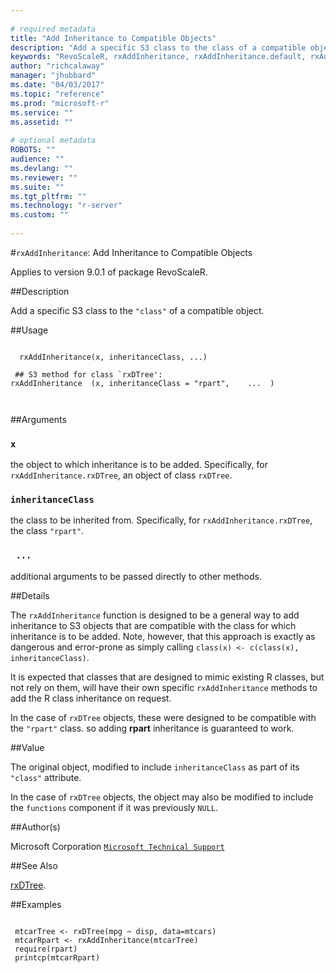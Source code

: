 ```yaml
--- 
 
# required metadata 
title: "Add Inheritance to Compatible Objects" 
description: "Add a specific S3 class to the class of a compatible object." 
keywords: "RevoScaleR, rxAddInheritance, rxAddInheritance.default, rxAddInheritance.rxDTree, models, tree, classif, regression" 
author: "richcalaway" 
manager: "jhubbard" 
ms.date: "04/03/2017" 
ms.topic: "reference" 
ms.prod: "microsoft-r" 
ms.service: "" 
ms.assetid: "" 
 
# optional metadata 
ROBOTS: "" 
audience: "" 
ms.devlang: "" 
ms.reviewer: "" 
ms.suite: "" 
ms.tgt_pltfrm: "" 
ms.technology: "r-server" 
ms.custom: "" 
 
--- 
```

 
 
 
 
 #`rxAddInheritance`: Add Inheritance to Compatible Objects

 Applies to version 9.0.1 of package RevoScaleR.
 
 ##Description
 
Add a specific S3 class to the `"class"` of a compatible object.
 
 
 ##Usage

```   
  
  rxAddInheritance(x, inheritanceClass, ...)
  
 ## S3 method for class `rxDTree':
rxAddInheritance  (x, inheritanceClass = "rpart",    ...  )
  
 
```
 
 ##Arguments

   
    
 ### `x`
  the object to which inheritance is to be added. Specifically, for `rxAddInheritance.rxDTree`, an object of class `rxDTree`. 
  
    
 ### `inheritanceClass`
  the class to be inherited from. Specifically, for `rxAddInheritance.rxDTree`, the class `"rpart"`. 
  
    
 ### ` ...`
  additional arguments to be passed directly to other methods. 
  
 
 
 
 ##Details
 
The `rxAddInheritance` function is designed to be a general way to add inheritance to S3 objects that are compatible
with the class for which inheritance is to be added. Note, however, that this approach is exactly as dangerous and error-prone
as simply calling `class(x) <- c(class(x), inheritanceClass)`. 

It is expected that classes that are designed to mimic existing R classes, but not rely on them, will have their own
specific `rxAddInheritance` methods to add the R class inheritance on request.

In the case of `rxDTree` objects, these were designed to be compatible with the `"rpart"` class. so adding **rpart**
inheritance is guaranteed to work.
 
 
 ##Value
 
The original object, modified to include `inheritanceClass` as part of its `"class"` attribute. 

In the case of `rxDTree` objects, the object may also be modified to include the `functions` component if it was
previously `NULL`.
 
 ##Author(s)
 
Microsoft Corporation [`Microsoft Technical Support`](https://go.microsoft.com/fwlink/?LinkID=698556&clcid=0x409)

 
 
 ##See Also
 
[rxDTree](rxDTree.md).
   
 ##Examples

 ```
   
  mtcarTree <- rxDTree(mpg ~ disp, data=mtcars)
  mtcarRpart <- rxAddInheritance(mtcarTree)
  require(rpart)
  printcp(mtcarRpart)
 
```
 
 
 
 
 
